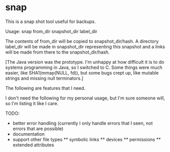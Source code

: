 snap
====

This is a snap shot tool useful for backups.

Usage: snap from_dir snapshot_dir label_dir

The contents of from_dir will be copied to snapshot_dir/hash.  A directory label_dir will be made in snapshot_dir representing this snapshot and a links will be made from there to the snapshot_dir/hash.

[The Java version was the prototype.  I'm  unhappy at how difficult it is to do systems programming in Java, so I switched to C.  Some things were much easier, like SHA1(mmap(NULL, fd)), but some bugs crept up, like mutable strings and missing null terminators.]

The following are features that I need.

I don't need the following for my personal usage, but I'm sure someone will, so I'm listing it like I care.

TODO:
* better error handling (currently I only handle errors that I seen, not errors that are possible)
* documentation
* support other file types
** symbolic links
** devices
** permissions
** extended attributes